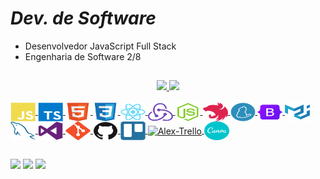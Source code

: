 # _Dev. de Software_

* Desenvolvedor JavaScript Full Stack
* Engenharia de Software 2/8

##

<div align="center">
  <a href="https://github.com/alexsandermog">
  <img height="160em" src="https://github-readme-stats.vercel.app/api?username=alexsandermog&show_icons=true&theme=tokyonight&include_all_commits=true&count_private=true"/>
  <img height="160em" src="https://github-readme-stats.vercel.app/api/top-langs/?username=alexsandermog&layout=compact&langs_count=7&theme=tokyonight"/>
</div>
<div style="display: inline_block"><br>
  <img align="center" alt="Alex-Js" height="30" width="40" src="https://raw.githubusercontent.com/devicons/devicon/master/icons/javascript/javascript-plain.svg">
  <img align="center" alt="Alex-Ts" height="30" width="40" src="https://raw.githubusercontent.com/devicons/devicon/master/icons/typescript/typescript-plain.svg">
  <img align="center" alt="Alex-HTML" height="30" width="40" src="https://raw.githubusercontent.com/devicons/devicon/master/icons/html5/html5-original.svg">
  <img align="center" alt="Alex-CSS" height="30" width="40" src="https://raw.githubusercontent.com/devicons/devicon/master/icons/css3/css3-original.svg">
  <img align="center" alt="Alex-React" height="30" width="40" src="https://raw.githubusercontent.com/devicons/devicon/master/icons/react/react-original.svg">
  <img align="center" alt="Alex-Redux" height="30" width="40" src="https://raw.githubusercontent.com/devicons/devicon/master/icons/redux/redux-original.svg">
  <img align="center" alt="Alex-Nodejs" height="30" width="40" src="https://raw.githubusercontent.com/devicons/devicon/master/icons/nodejs/nodejs-original.svg">
    <img align="center" alt="Alex-Nestjs" height="30" width="40" src="https://raw.githubusercontent.com/devicons/devicon/master/icons/nestjs/nestjs-plain.svg">
  <img align="center" alt="Alex-Yarn" height="30" width="40" src="https://raw.githubusercontent.com/devicons/devicon/master/icons/yarn/yarn-original.svg">
<img align="center" alt="Alex-Bootstrap" height="30" width="40" src="https://raw.githubusercontent.com/devicons/devicon/master/icons/bootstrap/bootstrap-original.svg">
  <img align="center" alt="Alex-Materialui" height="30" width="40" src="https://raw.githubusercontent.com/devicons/devicon/master/icons/materialui/materialui-original.svg">
  <img align="center" alt="Alex-Mysql" height="30" width="40" src="https://raw.githubusercontent.com/devicons/devicon/master/icons/mysql/mysql-original.svg">
    <img align="center" alt="Alex-Visualstudio" height="30" width="40" src="https://raw.githubusercontent.com/devicons/devicon/master/icons/visualstudio/visualstudio-plain.svg">
   <img align="center" alt="Alex-Git" height="30" width="40" src="https://raw.githubusercontent.com/devicons/devicon/master/icons/git/git-original.svg">
  <img align="center" alt="Alex-GitHub" height="30" width="40" src="https://raw.githubusercontent.com/devicons/devicon/master/icons/github/github-original.svg">
  <img align="center" alt="Alex-Trello" height="30" width="40" src="https://raw.githubusercontent.com/devicons/devicon/master/icons/trello/trello-plain.svg">
  <img  align="center" alt="Alex-Trello" height="30" width="40" src="https://cdn.jsdelivr.net/gh/devicons/devicon/icons/figma/figma-original.svg" />

  <img align="center" alt="Alex-Canva" height="30" width="40" src="https://raw.githubusercontent.com/devicons/devicon/master/icons/canva/canva-original.svg">
  
  ##
 
<div> 
  <a href="https://www.instagram.com/alexsandermog/" target="_blank"><img src="https://img.shields.io/badge/-Instagram-%23E4405F?style=for-the-badge&logo=instagram&logoColor=white" target="_blank"></a>
  <a href = "mailto:alexsandermachado15@gmail.com"><img src="https://img.shields.io/badge/-Gmail-%23333?style=for-the-badge&logo=gmail&logoColor=white" target="_blank"></a>
  <a href="https://www.linkedin.com/in/alexsander-machado01/" target="_blank"><img src="https://img.shields.io/badge/-LinkedIn-%230077B5?style=for-the-badge&logo=linkedin&logoColor=white" target="_blank"></a> 
 
 
</div>
